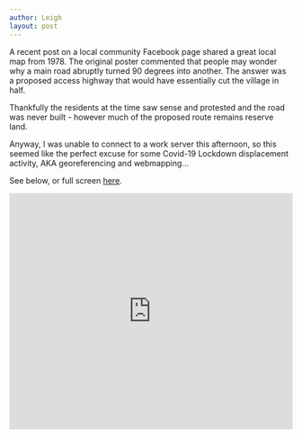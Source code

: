 ```yaml
---
author: Leigh
layout: post
---
```


A recent post on a local community Facebook page shared a great local map from 1978. The original poster commented that people may wonder why a main road abruptly turned 90 degrees into another. The answer was a proposed access highway that would have essentially cut the village in half.

Thankfully the residents at the time saw sense and protested and the road was never built - however much of the proposed route remains reserve land.

Anyway, I was unable to connect to a work server this afternoon, so this seemed like the perfect excuse for some Covid-19 Lockdown displacement activity, AKA georeferencing and webmapping...

See below, or full screen <a href="https://whitby-1978.glitch.me/" target="_blank">here</a>.

<!-- Copy and Paste Me -->
<div class="glitch-embed-wrap" style="height: 420px; width: 100%;">
  <iframe
    src="https://glitch.com/embed/#!/embed/whitby-1978?path=index.html&previewSize=100"
    title="whitby-1978 on Glitch"
    allow="geolocation; microphone; camera; midi; vr; encrypted-media"
    style="height: 100%; width: 100%; border: 0;">
  </iframe>
</div>
